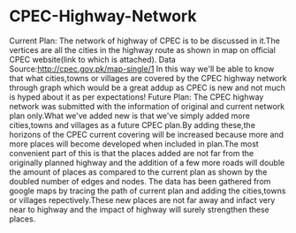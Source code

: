 # CPEC-Highway-Network
Current Plan:
The network of highway of CPEC is to be discussed in it.The vertices are all the cities in the highway route as shown in map on official CPEC website(link to which is attached).
Data Source:http://cpec.gov.pk/map-single/1
In this way we'll be able to know that what cities,towns or villages are covered by the CPEC highway network through graph which would be a great addup as CPEC is new and not much is hyped about it as per expectations!
Future Plan:
The CPEC highway network was submitted with the information of original and current network plan only.What we've added new is that we've simply added more cities,towns and villages as a future CPEC plan.By adding these,the horizons of the CPEC current covering will be increased because more and more places will become developed when included in plan.The most convenient part of this is that the places added are not far from the originally planned highway and the addition of a few more roads will double the amount of places as compared to the current plan as shown by the doubled number of edges and nodes.
The data has been gathered from google maps by tracing the path of current plan and adding the cities,towns or villages repectively.These new places are not far away and infact very near to highway and the impact of highway will surely strengthen these places.
